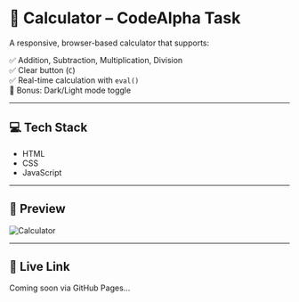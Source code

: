 # 🔢 Calculator – CodeAlpha Task

A responsive, browser-based calculator that supports:

✅ Addition, Subtraction, Multiplication, Division  
✅ Clear button (`C`)  
✅ Real-time calculation with `eval()`  
🌙 Bonus: Dark/Light mode toggle

---

## 💻 Tech Stack

- HTML
- CSS
- JavaScript

---

## 📸 Preview

![Calculator](https://via.placeholder.com/800x400?text=Calculator+Preview)

---

## 🔗 Live Link

Coming soon via GitHub Pages...

